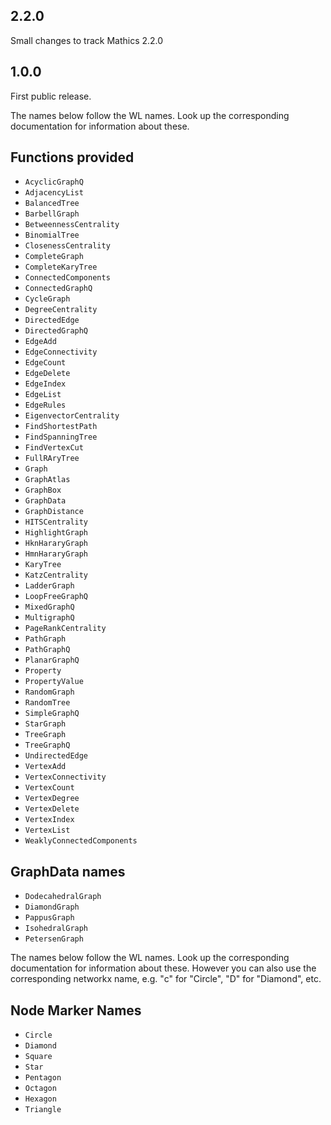 2.2.0
-----

Small changes to track Mathics 2.2.0

1.0.0
-----

First public release.

The names below follow the WL names. Look up the corresponding documentation for information about these.

Functions provided
------------------

- ``AcyclicGraphQ``
- ``AdjacencyList``
- ``BalancedTree``
- ``BarbellGraph``
- ``BetweennessCentrality``
- ``BinomialTree``
- ``ClosenessCentrality``
- ``CompleteGraph``
- ``CompleteKaryTree``
- ``ConnectedComponents``
- ``ConnectedGraphQ``
- ``CycleGraph``
- ``DegreeCentrality``
- ``DirectedEdge``
- ``DirectedGraphQ``
- ``EdgeAdd``
- ``EdgeConnectivity``
- ``EdgeCount``
- ``EdgeDelete``
- ``EdgeIndex``
- ``EdgeList``
- ``EdgeRules``
- ``EigenvectorCentrality``
- ``FindShortestPath``
- ``FindSpanningTree``
- ``FindVertexCut``
- ``FullRAryTree``
- ``Graph``
- ``GraphAtlas``
- ``GraphBox``
- ``GraphData``
- ``GraphDistance``
- ``HITSCentrality``
- ``HighlightGraph``
- ``HknHararyGraph``
- ``HmnHararyGraph``
- ``KaryTree``
- ``KatzCentrality``
- ``LadderGraph``
- ``LoopFreeGraphQ``
- ``MixedGraphQ``
- ``MultigraphQ``
- ``PageRankCentrality``
- ``PathGraph``
- ``PathGraphQ``
- ``PlanarGraphQ``
- ``Property``
- ``PropertyValue``
- ``RandomGraph``
- ``RandomTree``
- ``SimpleGraphQ``
- ``StarGraph``
- ``TreeGraph``
- ``TreeGraphQ``
- ``UndirectedEdge``
- ``VertexAdd``
- ``VertexConnectivity``
- ``VertexCount``
- ``VertexDegree``
- ``VertexDelete``
- ``VertexIndex``
- ``VertexList``
- ``WeaklyConnectedComponents``


GraphData names
----------------

- ``DodecahedralGraph``
- ``DiamondGraph``
- ``PappusGraph``
- ``IsohedralGraph``
- ``PetersenGraph``

The names below follow the WL names. Look up the corresponding documentation for information about these.
However you can also use the corresponding networkx name, e.g. "c" for "Circle", "D" for "Diamond", etc.

Node Marker Names
----------------

- ``Circle``
- ``Diamond``
- ``Square``
- ``Star``
- ``Pentagon``
- ``Octagon``
- ``Hexagon``
- ``Triangle``
